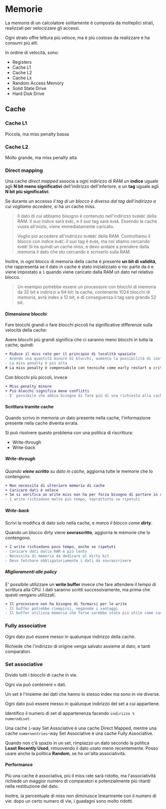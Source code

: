 # Memorie

La _memoria_ di un calcolatore solitamente è composta da molteplici strati, realizzati per velocizzare gli accessi.

Ogni strato offre lettura più veloce, ma è più costoso da realizzare e ha consumi più alti.

In ordine di velocità, sono:

- Registers
- Cache L1
- Cache L2
- Cache L`X`
- Random Access Memory
- Solid State Drive
- Hard Disk Drive

## Cache

### Cache L1

Piccola, ma miss penalty bassa

### Cache L2

Molto grande, ma miss penalty alta

### Direct mapping

Una cache _direct mapped_ associa a ogni indirizzo di RAM un **indice** uguale agli **N bit meno significativi** dell'indirizzo dell'inferiore, e un **tag** uguale agli **N bit più significativi**.

Se durante un accesso _il tag di un blocco è diverso dal tag dell'indirizzo a cui vogliamo accedere_, si ha un cache miss.

> Il dato di cui abbiamo bisogno è contenuto nell'indirizzo `0x0ABC` della RAM.
> Il suo indice sarà `0xBC`, e il suo tag sarà `0x0A`.
> Essendo la cache vuota all'inizio, viene immediatamente caricato.
> 
> Voglio poi accedere all'indirizzo `0x0BBC` della RAM.
> Controlliamo il blocco con indice `0xBC`: il suo tag è `0x0A`, ma noi stiamo cercando `0x0B`! Si ha quindi un cache miss, e devo andare a prendere dalla memoria il dato che sto cercando e scriverlo sulla RAM.

Inoltre, in ogni blocco di memoria della cache è presente **un bit di validità**, che rappresenta se il dato in cache è stato inizializzato o no: parte da `0` e viene impostato a `1` quando viene caricato dalla RAM un dato nel relativo blocco.

> Un esempio potrebbe essere un processore con blocchi di memoria da 32 bit e indirizzi a 64 bit: la cache, contenente 1024 blocchi di memoria, avrà index a 12 bit, e di conseguenza il tag sarà grande 52 bit.

#### Dimensione blocchi

Fare blocchi grandi o fare blocchi piccoli ha significative differenze sulla velocità della cache:

Avere blocchi più grandi significa che ci saranno meno blocchi in tutta la cache, quindi:

```diff
+ Riduce il miss rate per il principio di località spaziale
- Avendo una quantità minore di blocchi, aumenta la possibilità di conflitto
- La miss penalty è più alta
# La miss penalty è compensabile con tecniche come early restart o critical-word-first
```

Con blocchi più piccoli, invece

```diff
+ Miss penalty minore
+ Più blocchi significa meno conflitti
- E' possibile che abbia bisogno di fare più di una richiesta alla cache, rallentandola significativamente
```

#### Scrittura tramite cache

Quando scrivo in memoria un dato presente nella cache, l'informazione presente nella cache diventa errata. 

Si può risolvere questo problema con una politica di riscrittura:

- Write-through
- Write-back

##### Write-through

_Quando **viene scritto** su dato in cache_, aggiorna tutte le memorie che lo contengono.

```diff
+ Non necessita di ulteriore memoria di cache
+ Caricare dati è veloce
+ Se si verifica un write miss non ha per forza bisogno di portare in cache il dato da scrivere
- I write richiedono molto più tempo, soprattutto se ripetuti
```

##### Write-back

Scrivi la modifica di dato solo nella cache, e _marca il blocco come **dirty**_.

Quando un blocco dirty viene **sovrascritto**, aggiorna le memorie che lo contengono.

```diff
+ I write richiedono poco tempo, anche se ripetuti
- Caricare dati dalla RAM è più lento
- Necessita di memoria da dedicare al dirty bit
- Devo fetchare obbligatoriamente i dati da sovrascrivere
```

##### Miglioramenti alle policy

E' possibile utilizzare un **write buffer** invece che fare attendere il tempo di scrittura alla CPU. I dati saranno scritti successivamente, ma prima che questi vengano utilizzati.

```diff
+ Il processore non ha bisogno di fermarsi per le write
- Il buffer potrebbe riempirsi, neganode i vantaggi
- Il buffer utilizza memoria che forse sarebbe stata più utile come cache
```

### Fully associative

Ogni dato può essere messo in qualunque indirizzo della cache.

Richiede che l'indirizzo di origine venga salvato assieme al dato, e tanti comparatori.

### Set associative

Divido tutti i blocchi di cache in vie.

Ogni via può contenere `n` dati.

Un set è l'insieme dei dati che hanno lo stesso index ma sono in vie diverse.

Ogni dato può essere messo in qualunque indirizzo del set a cui appartiene.

Identifico il numero di set di appartenenza facendo `indirizzo % numerodiset`.

Una cache `1`-way Set Associative è una cache Direct Mapped, mentre una cache `numeroentries`-way Set Associative è una cache Fully Associative.

Quando non c'è spazio in un set, rimpiazzo un dato secondo la politica **Least Recently Used**, rimuovendo il dato usato meno recentemente. Posso usare anche la politica **Random**, se ho un'alta associatività.

#### Performance

Più una cache è associativa, più il miss rate sarà ridotto, ma l'associatività richiede un maggior numero di comparatori e potenzialmente più ritardi nella restituzione del dato.

Inoltre, la percentuale di miss non diminuisce linearmente con il numero di vie: dopo un certo numero di vie, i guadagni sono molto ridotti.
